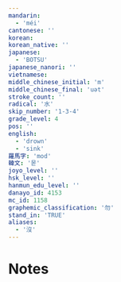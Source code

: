```yaml
---
mandarin:
  - 'méi'
cantonese: ''
korean:
korean_native: ''
japanese:
  - 'BOTSU'
japanese_nanori: ''
vietnamese:
middle_chinese_initial: 'm'
middle_chinese_final: 'uət'
stroke_count: ''
radical: '水'
skip_number: '1-3-4'
grade_level: 4
pos: ''
english:
  - 'drown'
  - 'sink'
羅馬字: 'mod'
韓文: '몯'
joyo_level: ''
hsk_level: ''
hanmun_edu_level: ''
danayo_id: 4153
mc_id: 1158
graphemic_classification: '勿'
stand_in: 'TRUE'
aliases:
  - '沒'
---
```


# Notes
